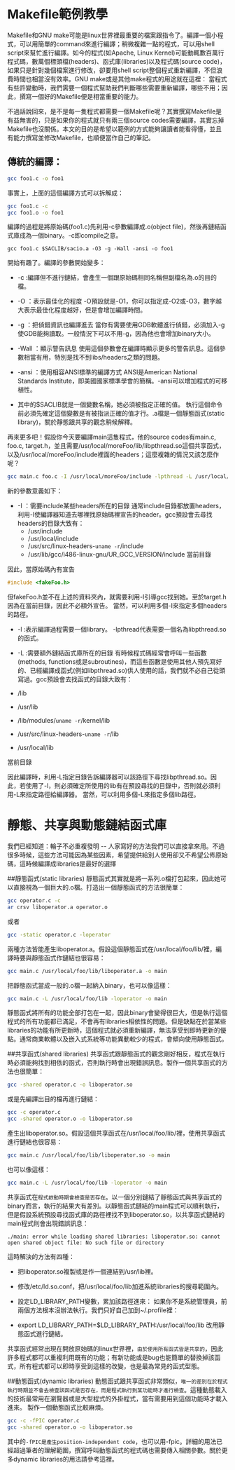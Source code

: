 # Makefile範例教學


Makefile和GNU make可能是linux世界裡最重要的檔案跟指令了。編譯一個小程式，可以用簡單的command來進行編譯；稍微複雜一點的程式，可以用shell script來幫忙進行編譯。如今的程式(如Apache, Linux Kernel)可能動輒數百萬行程式碼，數萬個標頭檔(headers)、函式庫(libraries)以及程式碼(source code)，如果只是針對幾個檔案進行修改，卻要用shell script整個程式重新編譯，不但浪費時間也相當沒有效率。GNU make或是其他make程式的用途就在這裡： 當程式有些許變動時，我們需要一個程式幫助我們判斷哪些需要重新編譯，哪些不用；因此，撰寫一個好的Makefile便是相當重要的能力。

不過話說回來，是不是每一隻程式都需要一個Makefile呢？其實撰寫Makefile是有益無害的，只是如果你的程式就只有兩三個source codes需要編譯，其實忘掉Makefile也沒關係。本文的目的是希望以範例的方式能夠讓讀者能看得懂，並且有能力撰寫並修改Makefile，也順便當作自己的筆記。

## 傳統的編譯：

```sh
gcc foo1.c -o foo1
```

事實上，上面的這個編譯方式可以拆解成：
```sh
gcc foo1.c -c
gcc foo1.o -o foo1
```

編譯的過程是將原始碼(foo1.c)先利用-c參數編譯成.o(object file)，然後再鏈結函式庫成為一個binary。-c即compile之意。

```sg
gcc foo1.c $SACLIB/sacio.a -O3 -g -Wall -ansi -o foo1
```

開始有趣了。編譯的參數開始變多：
- -c :編譯但不進行鏈結，會產生一個跟原始碼相同名稱但副檔名為.o的目的檔。

- -O ：表示最佳化的程度
-O預設就是-O1，你可以指定成-O2或-O3，數字越大表示最佳化程度越好，但是會增加編譯時間。

- -g ：把偵錯資訊也編譯進去
當你有需要使用GDB軟體進行偵錯，必須加入-g使GDB能夠讀取。一般情況下可以不用-g，因為他也會增加binary大小。

- -Wall ：顯示警告訊息
使用這個參數會在編譯時顯示更多的警告訊息。這個參數相當有用，特別是找不到libs/headers之類的問題。

- -ansi ：使用相容ANSI標準的編譯方式
ANSI是American National Standards Institute，即美國國家標準學會的簡稱。-ansi可以增加程式的可移植性。

- 其中的$SACLIB就是一個變數名稱，她必須被指定正確的值。
執行這個命令前必須先確定這個變數是有被指派正確的值才行。.a檔是一個靜態函式(static library)，關於靜態跟共享的觀念稍候解釋。


再來更多吧！假設你今天要編譯main這隻程式，他的source codes有main.c, foo.c, target.h，並且需要/usr/local/moreFoo/lib/libpthread.so這個共享函式，以及/usr/local/moreFoo/include裡面的headers；這麼複雜的情況又該怎麼作呢？


```sh
gcc main.c foo.c -I /usr/local/moreFoo/include -lpthread -L /usr/local/moreFoo/lib -O3 -ansi -o main
```

新的參數意義如下：
- -I ：需要include某些headers所在的目錄
通常include目錄都放置headers，利用-I使編譯器知道去哪裡找原始碼裡宣告的header。gcc預設會去尋找headers的目錄大致有：
    - /usr/include
    - /usr/local/include
    - /usr/src/linux-headers-`uname -r`/include
    - /usr/lib/gcc/i486-linux-gnu/UR_GCC_VERSION/include
當前目錄

因此，當原始碼內有宣告
```c
#include <fakeFoo.h> 
```
但fakeFoo.h並不在上述的資料夾內，就需要利用-I引導gcc找到她。至於target.h因為在當前目錄，因此不必額外宣告。
當然，可以利用多個-I來指定多個headers的路徑。

- -l :表示編譯過程需要一個library。
-lpthread代表需要一個名為libpthread.so的函式。

- -L :需要額外鏈結函式庫所在的目錄
有時候程式碼經常會呼叫一些函數(methods, functions或是subroutines)，而這些函數是使用其他人預先寫好的、已經編譯成函式(例如libpthread.so)供人使用的話，我們就不必自己從頭寫過。gcc預設會去找函式的目錄大致有：

- /lib
- /usr/lib
- /lib/modules/`uname -r`/kernel/lib
- /usr/src/linux-headers-`uname -r`/lib
- /usr/local/lib

當前目錄

因此編譯時，利用-L指定目錄告訴編譯器可以該路徑下尋找libpthread.so。因此，若使用了-l，則必須確定所使用的lib有在預設尋找的目錄中，否則就必須利用-L來指定路徑給編譯器。
當然，可以利用多個-L來指定多個lib路徑。


# 靜態、共享與動態鏈結函式庫

我們已經知道：輪子不必重複發明 -- 人家寫好的方法我們可以直接拿來用。不過很多時候，這些方法可能因為某些因素，希望提供給別人使用卻又不希望公佈原始碼，這時候編譯成libraries是最好的選擇


##靜態函式(static libraries)
靜態函式其實就是將一系列.o檔打包起來，因此她可以直接視為一個巨大的.o檔。打造出一個靜態函式的方法很簡單：

```sh
gcc operator.c -c
ar crsv liboperator.a operator.o
```

或者
```sh
gcc -static operator.c -loperator
```

兩種方法皆能產生liboperator.a。假設這個靜態函式在/usr/local/foo/lib/裡，編譯時要與靜態函式作鏈結也很容易：
```sh
gcc main.c /usr/local/foo/lib/liboperator.a -o main
```

把靜態函式當成一般的.o檔一起納入binary，也可以像這樣：
```sh
gcc main.c -L /usr/local/foo/lib -loperator -o main
```

靜態函式將所有的功能全部打包在一起，因此binary會變得很巨大，但是執行這個程式的所有功能都已滿足，不會再有libraries相依性的問題。但是缺點在於當某些libraries的功能有所更新時，這個程式就必須重新編譯，無法享受到即時更新的優點。通常商業軟體以及嵌入式系統等功能異動較少的程式，會傾向使用靜態函式。

##共享函式(shared libraries)
共享函式跟靜態函式的觀念剛好相反，程式在執行時必須能夠找到相依的函式，否則執行時會出現錯誤訊息。製作一個共享函式的方法也很簡單：
```sh
gcc -shared operator.c -o liboperator.so
```

或是先編譯出目的檔再進行鏈結：
```sh
gcc -c operator.c
gcc -shared operator.o -o liboperator.so
```

產生出liboperator.so。假設這個共享函式在/usr/local/foo/lib/裡，使用共享函式進行鏈結也很容易：
```sh
gcc main.c /usr/local/foo/lib/liboperator.so -o main
```

也可以像這樣：
```sh
gcc main.c -L /usr/local/foo/lib -loperator -o main
```

共享函式在`程式啟動時期會檢查是否存在`。以一個分別鏈結了靜態函式與共享函式的binary而言，執行的結果大有差別。以靜態函式鏈結的main程式可以順利執行，但是假設系統預設尋找函式庫的路徑裡找不到liboperator.so，以共享函式鏈結的main程式則會出現錯誤訊息：

`./main: error while loading shared libraries: liboperator.so: cannot open shared object file: No such file or directory`

這時解決的方法有四種：
- 把liboperator.so複製或是作一個連結到/usr/lib裡。

- 修改/etc/ld.so.conf，把/usr/local/foo/lib加進系統libraries的搜尋範圍內。

- 設定LD_LIBRARY_PATH變數，累加該路徑進來：
如果你不是系統管理員，前兩個方法根本沒辦法執行。我們只好自己加到~/.profile裡：

- export LD_LIBRARY_PATH=$LD_LIBRARY_PATH:/usr/local/foo/lib
改用靜態函式進行鏈結。

共享函式經常出現在開放原始碼的linux世界裡，`由於使用所有函式皆是共享的`，因此許多程式都可以重複利用既有的功能；有新功能或是bug也能簡單的替換掉該函式，所有程式都可以即時享受到這樣的改變，也是最為常見的函式型態。

##動態函式(dynamic libraries)
動態函式跟共享函式非常類似，`唯一的差別在於程式執行時期並不會去檢查該函式是否存在，而是程式執行到某功能時才進行檢查`。這種動態載入的技術最常用在瀏覽器或是大型程式的外掛程式，當有需要用到這個功能時才載入進來。
製作一個動態函式比較麻煩。

```sh
gcc -c -fPIC operator.c
gcc -shared operator.o -o liboperator.so
```

其中的`-fPIC是產生position-independent code`，也可以用-fpic。詳細的用法已經超過筆者的理解範圍，撰寫呼叫動態函式的程式碼也需要傳入相關參數。關於更多dynamic libraries的用法請參考這裡。 


